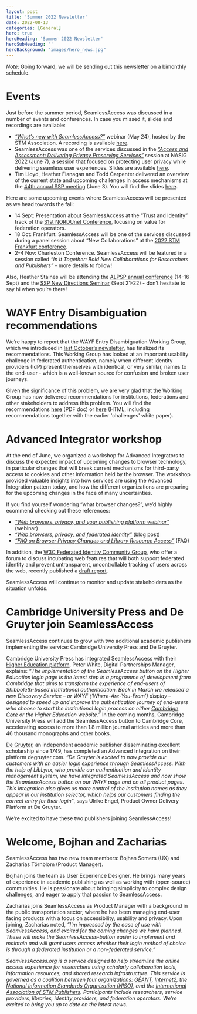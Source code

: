 ```yaml
---
layout: post
title: 'Summer 2022 Newsletter'
date: 2022-08-13
categories: [General]
hero: true
heroHeading: 'Summer 2022 Newsletter'
heroSubHeading: ''
heroBackground: "images/hero_news.jpg"
---
```


*Note*: Going forward, we will be sending out this newsletter on a bimonthly schedule.

# Events

Just before the summer period, SeamlessAccess was discussed in a number of events and conferences. In case you missed it, slides and recordings are available:

* _[“What’s new with SeamlessAccess?”](https://www.stm-assoc.org/events/seamlessaccess-webinar/)_ webinar (May 24), hosted by the STM Association. A recording is available [here](https://www.stm-assoc.org/events/seamlessaccess-webinar/?presentations).
* SeamlessAccess was one of the services discussed in the _[“Access and Assessment: Delivering Privacy Preserving Services”](https://2022nasig.sched.com/event/ygYJ/access-and-assessment-delivering-privacy-preserving-services)_ session at NASIG 2022 (June 7), a session that focused on protecting user privacy while delivering seamless user experiences. Slides are available [here](https://2022nasig.sched.com/event/ygYJ/access-and-assessment-delivering-privacy-preserving-services).
* Tim Lloyd, Heather Flanagan and Todd Carpenter delivered an overview of the current state and upcoming challenges in access mechanisms at the [44th annual SSP meeting](https://customer.sspnet.org/SSP/ssp/AM22/Program.aspx?hkey=84351da6-c468-4291-9795-cb09ea6c9794) (June 3). You will find the slides [here](https://docs.google.com/presentation/d/1surdpRu5pBlZMknOKyBIBZWpVYz0innKpN0K2l2JDKk/edit?usp=sharing).

Here are some upcoming events where SeamlessAccess will be presented as we head towards the fall:

* 14 Sept: Presentation about SeamlessAccess at the “Trust and Identity” track of the  [31st NORDUnet Conference](https://events.nordu.net/display/NDN2022/Welcome), focusing on value for federation operators.
* 18 Oct: Frankfurt: SeamlessAccess will be one of the services discussed during a panel session about “New Collaborations” at the [2022 STM Frankfurt conference](https://www.stm-assoc.org/events/stm-frankfurt-conference-2022/).
* 2-4 Nov: Charleston Conference. SeamlessAccess will be featured in a session called _“In It Together: Bold New Collaborations for Researchers and Publishers”_ - more details to follow!

Also, Heather Staines will be attending the [ALPSP annual conference](https://alpsp.cventevents.com/event/69159d93-473f-4712-88af-cf9f2a2d26ea/websitePage:7fbb9e72-33e2-4188-9b9a-fdb799d34e65?RefId=web) (14-16 Sept) and the [SSP New Directions Seminar](https://customer.sspnet.org/ssp/Events/ssp/EventDisplayGF.aspx?EventKey=SEM22FALL) (Sept 21-22) - don’t hesitate to say hi when you’re there!




# WAYF Entry Disambiguation recommendations

We’re happy to report that the WAYF Entry Disambiguation Working Group, which we introduced in [last October’s newsletter](https://seamlessaccess.org/posts/2021-11-06-oct2021newsletter/), has finalized its recommendations. This Working Group has looked at an important usability challenge in federated authentication, namely when different identity providers (IdP) present themselves with identical, or very similar, names to the end-user - which is a well-known source for confusion and broken user journeys.

GIven the significance of this problem, we are very glad that the Working Group has now delivered recommendations for institutions, federations and other stakeholders to address this problem. You will find the recommendations [here](https://seamlessaccess.org/learning-center/WAYF-Recommendations.pdf) (PDF doc) or [here](https://seamlessaccess.org/learning-center/challenges-federated-wayf/) (HTML, including recommendations together with the earlier 'challenges' white paper).


# Advanced Integrator workshop

At the end of June, we organized a workshop for Advanced Integrators to discuss the expected impact of upcoming changes to browser technology, in particular changes that will break current mechanisms for third-party access to cookies and other information held by the browser. The workshop provided valuable insights into how services are using the Advanced Integration pattern today, and how the different organizations are preparing for the upcoming changes in the face of many uncertainties.

If you find yourself wondering “what browser changes?”, we’d highly ecommend checking out these references:

* _[“Web browsers, privacy, and your publishing platform webinar”](https://www.stm-assoc.org/events/web-browsers-privacy-and-your-publishing-platform-webinar/)_ (webinar)
* _[“Web browsers, privacy, and federated identity”](https://seamlessaccess.org/posts/2021-07-06-browserchanges/)_ (blog post)
* _[“FAQ on Browser Privacy Changes and Library Resource Access”](https://seamlessaccess.org/learning-center/browser-faq/)_ (FAQ)

In addition, the [W3C Federated Identity Community Group](https://www.w3.org/community/fed-id/), who offer a forum to discuss incubating web features that will both support federated identity and prevent untransparent, uncontrollable tracking of users across the web, recently published a [draft report](https://fedidcg.github.io/fedidcg-report.html).

SeamlessAccess will continue to monitor and update stakeholders as the situation unfolds.

# Cambridge University Press and De Gruyter join SeamlessAccess


SeamlessAccess continues to grow with two additional academic publishers implementing the service: Cambridge University Press and De Gruyter.

Cambridge University Press has integrated SeamlessAccess with their [Higher Education platform](https://www.cambridge.org/highereducation/). Peter White, Digital Partnerships Manager, explains: _“The implementation of the SeamlessAccess button on the Higher Education login page is the latest step in a programme of development from Cambridge that aims to transform the experience of end-users of Shibboleth-based institutional authentication.  Back in March we released a new Discovery Service – or WAYF (‘Where-Are-You-From’) display – designed to speed up and improve the authentication journey of end-users who choose to start the institutional login process on either [Cambridge Core](https://www.cambridge.org/core) or the Higher Education website.”_  In the coming months, Cambridge University Press will add the SeamlessAccess button to Cambridge Core, accelerating access to more than 1.8 million journal articles and more than 46 thousand monographs and other books.

[De Gruyter](https://www.degruyter.com/?lang=en), an independent academic publisher disseminating excellent scholarship since 1749, has completed an Advanced Integration on their platform degruyter.com. _“De Gruyter is excited to now provide our customers with an easier login experience through SeamlessAccess. With the help of LibLynx, who provide our authentication and identity management system, we have integrated SeamlessAccess and now show the SeamlessAccess button on our WAYF page and on all product pages. This integration also gives us more control of the institution names as they appear in our institution selector, which helps our customers finding the correct entry for their login”_, says Ulrike Engel, Product Owner Delivery Platform at De Gruyter.

We’re excited to have these two publishers joining SeamlessAccess!


# Welcome, Bojhan and Zacharias

SeamlessAccess has two new team members: Bojhan Somers (UX) and Zacharias Törnblom (Product Manager).

Bojhan joins the team as User Experience Designer. He brings many years of experience in academic publishing as well as working with (open-source) communities. He is passionate about bringing simplicity to complex design challenges, and eager to apply that passion to SeamlessAccess.

Zacharias joins SeamlessAccess as Product Manager with a background in the public transportation sector, where he has been managing end-user facing products with a focus on accessibility, usability and privacy. Upon joining, Zacharias noted, _“I'm impressed by the ease of use with SeamlessAccess, and excited for the coming changes we have planned. These will make the SeamlessAccess-button easier to implement and maintain and will grant users access whether their login method of choice is through a federated institution or a non-federated service.”_




_SeamlessAccess.org is a service designed to help streamline the online access experience for researchers using scholarly collaboration tools, information resources, and shared research infrastructure. This service is governed as a coalition between four organizations: [GÉANT](https://geant.org), [Internet2](https://internet2.edu), the [National Information Standards Organization (NISO)](https://niso.org), and the [International Association of STM Publishers](https://stm-assoc.org). Participants include researchers, service providers, libraries, identity providers, and federation operators. We’re excited to bring you up to date on the latest news._



